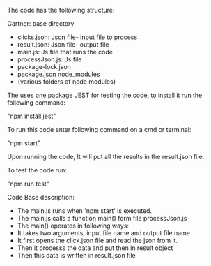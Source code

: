 The code has the following structure:

Gartner: base directory
 - clicks.json: Json file- input file to process
 - result.json: Json file- output file
 - main.js: Js file that runs the code
 - processJson.js: Js file 
 - package-lock.json
 - package.json
 node_modules
  - {various folders of node modules}

The uses one package JEST for testing the code, to install it
run the following command:

"npm install jest"


To run this code enter following command on a cmd or terminal:

"npm start"

Upon running the code, It will put all the results in the result.json file.


To test the code run:

"npm run test"

Code Base description:
 - The main.js runs when 'npm start' is executed.
 - The main.js calls a function main() form file processJson.js 
 - The main() operates in following ways:
  - It takes two arguments, input file name and output file name
  - It first opens the click.json file and read the json from it.
  - Then it processs the data and put then in result object
  - Then this data is written in result.json file


